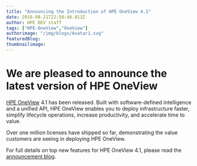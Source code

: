 ```yaml
---
title: "Announcing the Introduction of HPE OneView 4.1"
date: 2018-08-21T22:50:40.813Z
author: HPE DEV staff 
tags: ["HPE-OneView","OneView"]
authorimage: "/img/blogs/Avatar1.svg"
featuredBlog:
thumbnailimage:
---
```

# We are pleased to announce the latest version of HPE OneView

[HPE OneView](https://www.hpe.com/info/oneview) 4.1 has been released. Built with software-defined intelligence and a unified API, HPE OneView enables you to deploy infrastructure faster, simplify lifecycle operations, increase productivity, and accelerate time to value. 

Over one million licenses have shipped so far, demonstrating the value customers are seeing in deploying HPE OneView.

For full details on top new features for HPE OneView 4.1, please read the [announcement blog](https://community.hpe.com/t5/Shifting-to-Software-Defined/HPE-simplifies-infrastructure-management-with-announcement-of/ba-p/7004750#.W3yUt-hKj4a).